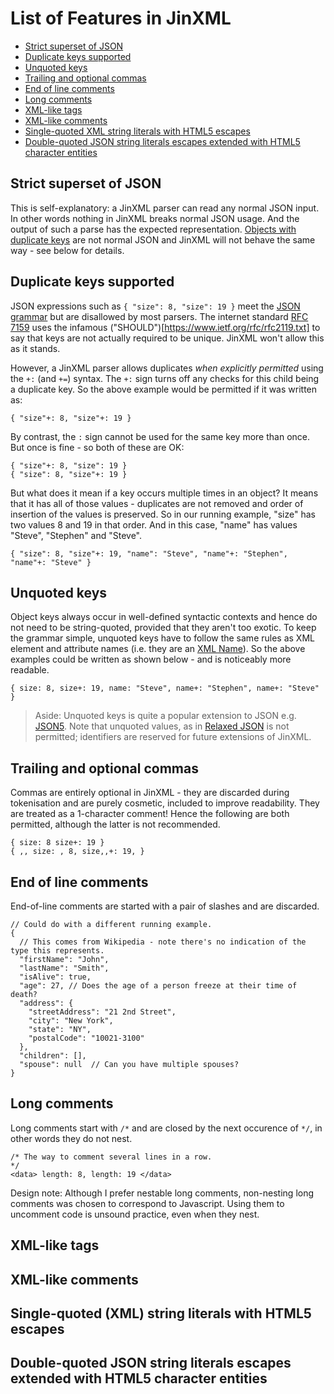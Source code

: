 # List of Features in JinXML

* [Strict superset of JSON](#strict-superset-of-json)
* [Duplicate keys supported](#duplicate-keys-supported)
* [Unquoted keys](#unquoted-keys)
* [Trailing and optional commas](#trailing-and-optional-commas)
* [End of line comments](#end-of-line-comments)
* [Long comments](#long-comments)
* [XML-like tags](#xml-like-tags)
* [XML-like comments](#xml-like-comments)
* [Single-quoted XML string literals with HTML5 escapes](#single-quoted-xml-string-literals-with-html5-escapes)
* [Double-quoted JSON string literals escapes extended with HTML5 character entities](#double-quoted-json-string-literals-escapes-extended-with-html5-character-entities)

## Strict superset of JSON
This is self-explanatory: a JinXML parser can read any normal JSON input. In other words nothing in JinXML breaks normal JSON usage. And the output of such a parse has the expected representation. [Objects with duplicate keys](https://dzone.com/articles/duplicate-keys-in-json-objects) are not normal JSON and JinXML will not behave the same way - see below for details.

## Duplicate keys supported
JSON expressions such as ```{ "size": 8, "size": 19 }``` meet the [JSON grammar](https://json.org) but are disallowed by most parsers. The internet standard [RFC 7159](https://tools.ietf.org/html/rfc7159) uses the infamous ("SHOULD")[https://www.ietf.org/rfc/rfc2119.txt] to say that keys are not actually required to be unique. JinXML won't allow this as it stands.

However, a JinXML parser allows duplicates _when explicitly permitted_ using the ```+:``` (and ```+=```) syntax. The ```+:``` sign turns off any checks for this child being a duplicate key. So the above example would be permitted if it was written as:
```
{ "size"+: 8, "size"+: 19 }
```
By contrast, the ```:``` sign cannot be used for the same key more than once. But once is fine - so both of these are OK:
```
{ "size"+: 8, "size": 19 }
{ "size": 8, "size"+: 19 }
```

But what does it mean if a key occurs multiple times in an object? It means that it has all of those values - duplicates are not removed and order of insertion of the values is preserved. So in our running example, "size" has two values 8 and 19 in that order. And in this case, "name" has values "Steve", "Stephen" and "Steve".
```
{ "size": 8, "size"+: 19, "name": "Steve", "name"+: "Stephen", "name"+: "Steve" }
```

## Unquoted keys
Object keys always occur in well-defined syntactic contexts and hence do not need to be string-quoted, provided that they aren't too exotic. To keep the grammar simple, unquoted keys have to follow the same rules as XML element and attribute names (i.e. they are an [XML Name](https://www.w3.org/TR/xml/#NT-Name)). So the above examples could be written as shown below - and is noticeably more readable.
```
{ size: 8, size+: 19, name: "Steve", name+: "Stephen", name+: "Steve" }
```

> Aside: Unquoted keys is quite a popular extension to JSON e.g. [JSON5](http://json5.org). Note that unquoted values, as in [Relaxed JSON](https://github.com/phadej/relaxed-json) is not permitted; identifiers are reserved for future extensions of JinXML.

## Trailing and optional commas
Commas are entirely optional in JinXML - they are discarded during tokenisation and are purely cosmetic, included to improve readability. They are treated as a 1-character comment! Hence the following are both permitted, although the latter is not recommended.
```
{ size: 8 size+: 19 }
{ ,, size: , 8, size,,+: 19, }
```

## End of line comments
End-of-line comments are started with a pair of slashes and are discarded.
```
// Could do with a different running example.
{
  // This comes from Wikipedia - note there's no indication of the type this represents.
  "firstName": "John", 
  "lastName": "Smith",
  "isAlive": true,
  "age": 27, // Does the age of a person freeze at their time of death?
  "address": {
    "streetAddress": "21 2nd Street",
    "city": "New York",
    "state": "NY",
    "postalCode": "10021-3100"
  },
  "children": [],
  "spouse": null  // Can you have multiple spouses?
}
```

## Long comments
Long comments start with ```/*``` and are closed by the next occurence of ```*/```, in other words they do not nest. 
```
/* The way to comment several lines in a row.
*/
<data> length: 8, length: 19 </data>
```

Design note: Although I prefer nestable long comments, non-nesting long comments was chosen to correspond to Javascript. Using them to uncomment code is unsound practice, even when they nest.

## XML-like tags

## XML-like comments

## Single-quoted (XML) string literals with HTML5 escapes

## Double-quoted JSON string literals escapes extended with HTML5 character entities
